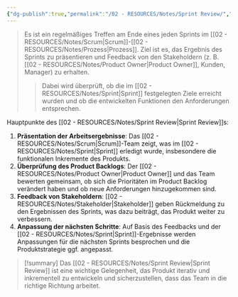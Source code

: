 ```yaml
---
{"dg-publish":true,"permalink":"/02 - RESOURCES/Notes/Sprint Review/","tags":["projektmanagement/vorgehensmodell/agile"],"noteIcon":"","updated":"2024-11-22T10:56:01.982+01:00"}
---
```


>Es ist ein regelmäßiges Treffen am Ende eines jeden Sprints im [[02 - RESOURCES/Notes/Scrum\|Scrum]]-[[02 - RESOURCES/Notes/Prozess\|Prozess]]. Ziel ist es, das Ergebnis des Sprints zu präsentieren und Feedback von den Stakeholdern (z. B. [[02 - RESOURCES/Notes/Product Owner\|Product Owner]], Kunden, Manager) zu erhalten. 
>>Dabei wird überprüft, ob die im [[02 - RESOURCES/Notes/Sprint\|Sprint]] festgelegten Ziele erreicht wurden und ob die entwickelten Funktionen den Anforderungen entsprechen.

Hauptpunkte des [[02 - RESOURCES/Notes/Sprint Review\|Sprint Review]]s:

1. **Präsentation der Arbeitsergebnisse**: Das [[02 - RESOURCES/Notes/Scrum\|Scrum]]-Team zeigt, was im [[02 - RESOURCES/Notes/Sprint\|Sprint]] erledigt wurde, insbesondere die funktionalen Inkremente des Produkts.
2. **Überprüfung des Product Backlogs**: Der [[02 - RESOURCES/Notes/Product Owner\|Product Owner]] und das Team bewerten gemeinsam, ob sich die Prioritäten im Product Backlog verändert haben und ob neue Anforderungen hinzugekommen sind.
3. **Feedback von Stakeholdern**: [[02 - RESOURCES/Notes/Stakeholder\|Stakeholder]] geben Rückmeldung zu den Ergebnissen des Sprints, was dazu beiträgt, das Produkt weiter zu verbessern.
4. **Anpassung der nächsten Schritte**: Auf Basis des Feedbacks und der [[02 - RESOURCES/Notes/Sprint\|Sprint]]-Ergebnisse werden Anpassungen für die nächsten Sprints besprochen und die Produktstrategie ggf. angepasst.

>[!summary] 
>Das [[02 - RESOURCES/Notes/Sprint Review\|Sprint Review]] ist eine wichtige Gelegenheit, das Produkt iterativ und inkrementell zu entwickeln und sicherzustellen, dass das Team in die richtige Richtung arbeitet.